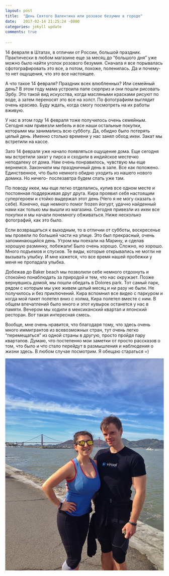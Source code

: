 ```yaml
---
layout: post
title:  "День Святого Валентина или розовое безумие в городе"
date:   2017-02-14 21:25:24 -0800
categories: jekyll update
comments: true

---
```


14 февраля в Штатах, в отличии от России, большой праздник. Практически в  любом магазине еще за месяц до “большого дня” уже можно было найти уголок розового безумия. Сначала я все порывалась сфотографировать это все, а потом, похоже, поленилась. Да  и почему-то нет ощущения, что это все настоящее.

А что такое 14 февраля? <!--separate--> Праздник всех влюбленных? Или семейный день? В этом году мама устроила папе сюрприз и они пошли рисовать Эрбу. Это такой вид искусства, когда масляными красками рисуют по воде, а затем переносят это все на холст. По фотографиям выглядит очень красиво. Буду ждать, когда смогу посмотреть на их работы вживую. 

У нас в этом году 14 февраля тоже получилось очень семейным. Сегодня нам привезли мебель и все наши остальные покупки, которыми мы занимались всю субботу. Да, обидно было потерять целый день. Именно столько времени у нас занял обход икеи. Закат мы встретили на кассе. 

Зато 14 февраля уже начало появляться ощущение дома. Еще сегодня мы встретили  закат у пирса и сходили в индийское местечко неподалеку от дома. Нам очень понравилось, чувствую мы еще вернемся. Закончили мы праздничный день в зале. Все как положено. Единственное, что было немного обидно уходить из нашего нового домика. Но ничего- послезавтра будем спать уже там. 

По поводу икеи,  мы еще легко отделались, купив все одном месте и постоянная поддерживая друг друга. Кира проявил себя настоящим супергероем и стойко выдержал этот день (Чего я не могу сказать о себе). Конечно, еще немного помог frozen йогурт, удачно найденный нами как только мы вышли из магазина.
Сегодня привезли из икеи все покупки и мы начали понемногу обживаться. Ниже несколько фотографий, как это было. 

Если возвращаться к выходным, то в отличии от субботы, воскресенье мы провели по большей части на улице.  Это был прекрасный, очень запоминающийся день. Утром мы поехали на Марину, и сделав хорошую разминку, побежали! Было очень хорошо. Сложно, но хорошо. Много подъемов и спусков. Те виды, которые открывались не могли не вызывать улыбку. И мне кажется, что все время нашей пробежки у меня не пропадала улыбка. 

Добежав до Baker beach мы позволили себе немного отдохнуть и спокойно понаблюдать за природой и тем, что нас окружает. Позже вернувшись домой, мы пошли обедать в Dolores park. Тот самый парк, рядом с которым мы уже живем целый месяц и ни разу не были. Не получилось и без приключений. Кира вспомнил все видео с паркуром и когда мой пакет полетел вниз с холма, Кира полетел вместе с ним. В общем впечатлений было много и этот кувырок останется у нас в памяти. Вечером мы ходили в мексиканский квартал и японский ресторан. Вот такая интересная смесь. 

Вообще, мне очень нравится, что благодаря тому, что здесь очень много иммигрантов из всевозможных стран, тут очень легко “перемещаться” из одной страны в другую, просто пройдя пару кварталов.
Думаю, что постепенно мои заметки от просто рассказов о том, что было и что стало перейдут в размышления и наблюдения о жизни здесь. В любом случае посмотрим. Я обещаю стараться =)

![running](/assets/images/posts/2017-02-14-valentines-day/running.jpg)

 

